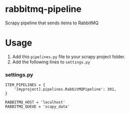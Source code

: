 # rabbitmq-pipeline

Scrapy pipeline that sends items to RabbitMQ

# Usage

1. Add this `pipelines.py` file to your scrapy project folder.
2. Add the following lines to `settings.py` 

### settings.py

```
ITEM_PIPELINES = {
    '[myproject].pipelines.RabbitMQPipeline': 301,
}

RABBITMQ_HOST = 'localhost'
RABBITMQ_QUEUE = 'scapy_data'
```

